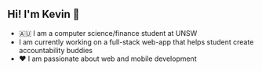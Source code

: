 ## Hi! I'm Kevin 👋
- 🇦🇺 I am a computer science/finance student at UNSW
- I am currently working on a full-stack web-app that helps student create accountability buddies
- ❤️ I am passionate about web and mobile development

<!--
**KevinLin1803/KevinLin1803** is a ✨ _special_ ✨ repository because its `README.md` (this file) appears on your GitHub profile.

Here are some ideas to get you started:

- 🔭 I’m currently working on ...
- 🌱 I’m currently learning ...
- 👯 I’m looking to collaborate on ...
- 🤔 I’m looking for help with ...
- 💬 Ask me about ...
- 📫 How to reach me: ...
- 😄 Pronouns: ...
- ⚡ Fun fact: ...
-->
